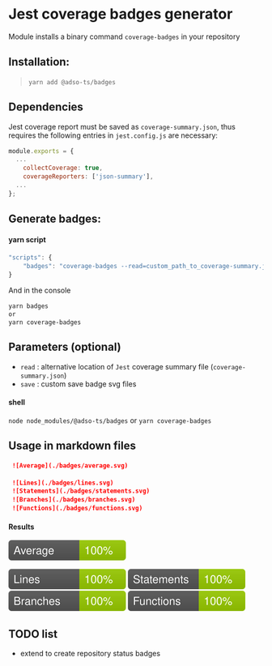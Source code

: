 # Jest coverage badges generator
Module installs a binary command `coverage-badges` in your repository

## Installation:

> `yarn add @adso-ts/badges`

## Dependencies
Jest coverage report must be saved as `coverage-summary.json`, thus requires the following entries in `jest.config.js` are necessary:

```javascript
module.exports = {
  ...
    collectCoverage: true,
    coverageReporters: ['json-summary'],
  ...
};  
```

## Generate badges:
#### yarn script
```javascript
"scripts": {
    "badges": "coverage-badges --read=custom_path_to_coverage-summary.json --save=custom_badges_folder"
}
```
And in the console
```
yarn badges
or
yarn coverage-badges
```
## Parameters (optional)
- `read` : alternative location of `Jest` coverage summary file (`coverage-summary.json`)
- `save` : custom save badge svg files

#### shell
`node node_modules/@adso-ts/badges`
or
`yarn coverage-badges`

## Usage in markdown files

```md
 ![Average](./badges/average.svg)  
 
 ![Lines](./badges/lines.svg)
 ![Statements](./badges/statements.svg)
 ![Branches](./badges/branches.svg)
 ![Functions](./badges/functions.svg)
 ```

#### Results

 ![Average](./badges/average.svg)  
 
 ![Lines](./badges/lines.svg)
 ![Statements](./badges/statements.svg)
 ![Branches](./badges/branches.svg)
 ![Functions](./badges/functions.svg)

## TODO list
- extend to create repository status badges